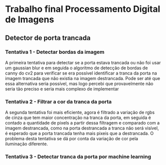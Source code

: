 # Trabalho final Processamento Digital de Imagens
## Detector de porta trancada

### Tentativa 1 - Detectar bordas da imagem
A primeira tentativa para detectar se a porta estava trancada ou não foi usar um gaussian blur
e em seguida o algoritmo de detecção de bordas de canny do cv2 para verificar se era possível
identificar a tranca da porta na imagem trancada que não existia na imagem destrancada. Pode
ser até que essa alternativa seria possível, mas logo percebi que provavelmente não seria tão
preciso e seria mais complexo de implementar

### Tentativa 2 - Filtrar a cor da tranca da porta
A segunda tentativa foi mais eficiente, agora é filtrado a variação de rgbs de cinza que tem maior
concentração na tranca da porta, em seguida é contado a quantidade de pixels a partir dessa filtragem
e comparado com a imagem destrancada, como na porta destrancada a tranca não será visível, é esperado
que a porta trancada tenha mais pixeis que a destrancada. O problema desta tentativa se dá por conta
da variação de cor pela iluminação diferente.

### Tentativa 3 - Detectar tranca da porta por machine learning